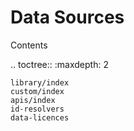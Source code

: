 Data Sources
================================

Contents

.. toctree::
    :maxdepth: 2

    library/index
    custom/index
    apis/index
    id-resolvers
    data-licences
